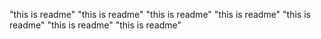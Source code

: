 "this is readme" 
"this is readme" 
"this is readme" 
"this is readme" 
"this is readme" 
"this is readme" 
"this is readme" 
